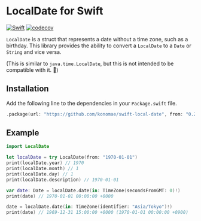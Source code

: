 # LocalDate for Swift

[![Swift](https://github.com/konomae/swift-local-date/actions/workflows/ci.yml/badge.svg)](https://github.com/konomae/swift-local-date/actions/workflows/ci.yml)
[![codecov](https://codecov.io/gh/konomae/swift-local-date/branch/main/graph/badge.svg?token=E4NAQB8IX5)](https://codecov.io/gh/konomae/swift-local-date)

`LocalDate` is a struct that represents a date without a time zone, such as a birthday.
This library provides the ability to convert a `LocalDate` to a `Date` or `String` and vice versa.

(This is similar to `java.time.LocalDate`, but this is not intended to be compatible with it. 🙏)

## Installation

Add the following line to the dependencies in your `Package.swift` file.

```swift
.package(url: "https://github.com/konomae/swift-local-date", from: "0.2.0"),
```

## Example

```swift
import LocalDate

let localDate = try LocalDate(from: "1970-01-01")
print(localDate.year) // 1970
print(localDate.month) // 1
print(localDate.day) // 1
print(localDate.description) // 1970-01-01

var date: Date = localDate.date(in: TimeZone(secondsFromGMT: 0)!)
print(date) // 1970-01-01 00:00:00 +0000

date = localDate.date(in: TimeZone(identifier: "Asia/Tokyo")!)
print(date) // 1969-12-31 15:00:00 +0000 (1970-01-01 00:00:00 +0900)
```
